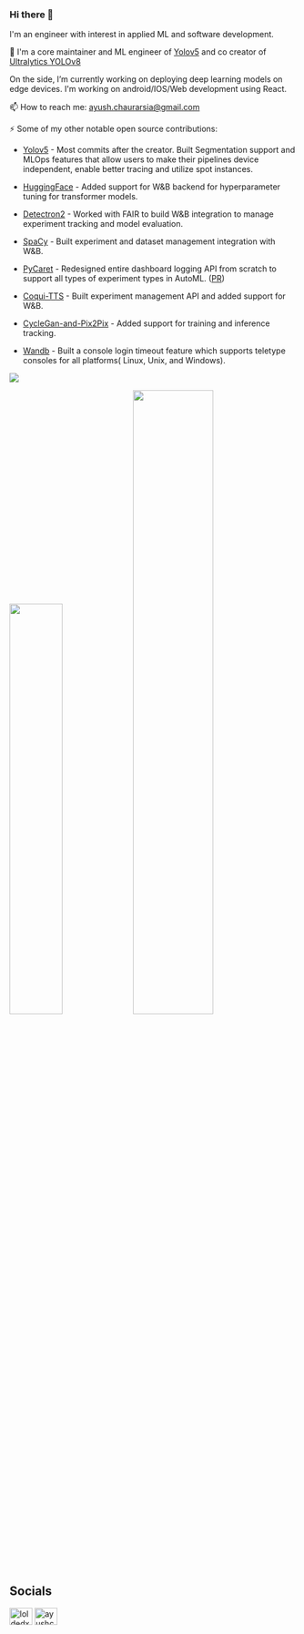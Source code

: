### Hi there 👋
I'm an engineer with interest in applied ML and software development.

🔭 I'm a core maintainer and ML engineer of [Yolov5](https://github.com/ultralytics/yolov5) and co creator of [Ultralytics YOLOv8](https://github.com/ultralytics/ultralytics)
   
   On the side, I’m currently working on deploying deep learning models on edge devices. I'm working on android/IOS/Web development using React.

📫 How to reach me: ayush.chaurarsia@gmail.com

⚡  Some of my other notable open source contributions:

* [Yolov5](https://github.com/ultralytics/yolov5) - Most commits  after the creator. Built Segmentation support and MLOps features that allow users to make their pipelines device independent, enable better tracing and utilize spot instances.

* [HuggingFace](https://github.com/huggingface/transformers) - Added support for W&B backend for hyperparameter tuning for transformer models.

* [Detectron2](https://github.com/facebookresearch/detectron2) - Worked with FAIR to build W&B integration to manage experiment tracking and model evaluation.

* [SpaCy](https://github.com/explosion/spaCy) - Built experiment and dataset management integration with W&B.

* [PyCaret](https://github.com/pycaret/pycaret) - Redesigned entire dashboard logging API from scratch to support all types of experiment types in AutoML. ([PR](https://github.com/pycaret/pycaret/pull/2231))

* [Coqui-TTS](https://github.com/coqui-ai/TTS) - Built experiment management API and added support for W&B. 

* [CycleGan-and-Pix2Pix](https://github.com/junyanz/pytorch-CycleGAN-and-pix2pix) - Added support for training and inference tracking. 

* [Wandb](https://github.com/wandb/client) - Built a console login timeout feature which supports teletype consoles for all platforms( Linux, Unix, and Windows).

![](https://komarev.com/ghpvc/?username=AyushExel&color=green)

<img width="43%"  src="https://github-readme-streak-stats.herokuapp.com/?user=AyushExel&hide_border=true" /><img width="53%"  src="https://github-readme-stats.vercel.app/api?username=AyushExel&count_private=true&show_icons=true&include_all_commits=false&hide_border=true&hide_title=true" />

## Socials
<a href="https://twitter.com/loldedxd" target="blank"><img align="center" src="https://raw.githubusercontent.com/rahuldkjain/github-profile-readme-generator/master/src/images/icons/Social/twitter.svg" alt="loldedxd" height="30" width="40" /></a>
<a href="https://www.youtube.com/c/ayushchaurasia" target="blank"><img align="center" src="https://raw.githubusercontent.com/rahuldkjain/github-profile-readme-generator/master/src/images/icons/Social/youtube.svg" alt="ayushchaurasia" height="30" width="40" /></a>
